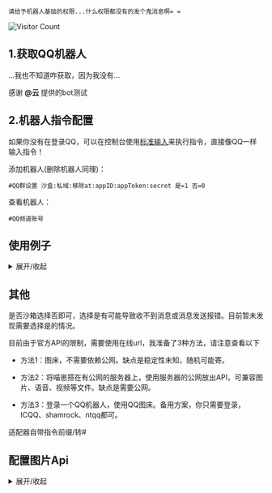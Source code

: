 `请给予机器人基础的权限...什么权限都没有的发个鬼消息啊= =`

 ![Visitor Count](https://profile-counter.glitch.me/Zyy955-Lain-plugin/count.svg)

## 1.获取QQ机器人

...我也不知道咋获取，因为我没有...

感谢 **@云** 提供的bot测试

## 2.机器人指令配置

如果你没有在登录QQ，可以在控制台使用[标准输入](./stdin.md)来执行指令，直接像QQ一样输入指令！

添加机器人(删除机器人同理)：
```
#QQ群设置 沙盒:私域:移除at:appID:appToken:secret 是=1 否=0
```

查看机器人：
```
#QQ频道账号
```

## 使用例子

<details><summary>展开/收起</summary>

是否沙盒：`否`

是否私域：`是`

移除at：`是`

开发者ID：`123456789`

appToken：`abcdefghijklmnopqrstuvwxyz123456`

secret：`abcdefghijklmnopqrstuvwxyz`


添加机器人：
```
#QQ群设置 0:1:1:123456789:abcdefghijklmnopqrstuvwxyz123456:abcdefghijklmnopqrstuvwxyz
```

删除机器人：
```
#QQ群设置 0:1:1:123456789:abcdefghijklmnopqrstuvwxyz123456:abcdefghijklmnopqrstuvwxyz
```

</details>

## 其他

是否沙箱选择否即可，选择是有可能导致收不到消息或消息发送报错。目前暂未发现需要选择是的情况。

目前由于官方API的限制，需要使用在线url，我准备了3种方法，请注意查看以下

- 方法1：图床，不需要依赖公网。缺点是稳定性未知，随机可能寄。

- 方法2：将喵崽搭在有公网的服务器上，使用服务器的公网放出API，可兼容图片、语音、视频等文件。缺点是需要公网。

- 方法3：登录一个QQ机器人，使用QQ图床。备用方案，你只需要登录，ICQQ、shamrock、ntqq都可。

适配器自带指令前缀/转#

## 配置图片Api

<details><summary>展开/收起</summary>

- 图床API 从网上收集的，非本人所属，侵权删~

- 优先尝试内置图床发图，失败后如有配置公网IP则使用公网IP发图，否则通过方法3给自己发图的方式上传图片。

- 可通过锅巴配置填写公网IP，支持端口映射。

- 暂时只适配了一个图床，如希望禁用内置图床，可自行将配置文件中的图床地址留空。

</details>

